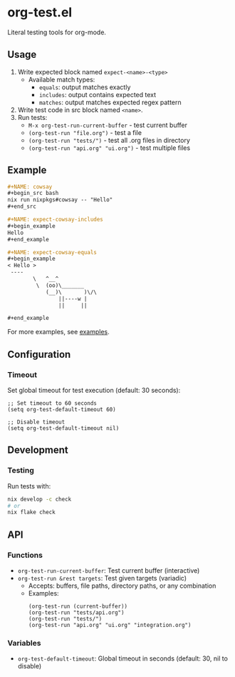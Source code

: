 # org-test.el

Literal testing tools for org-mode.

## Usage

1. Write expected block named `expect-<name>-<type>`
   - Available match types:
     - `equals`: output matches exactly
     - `includes`: output contains expected text
     - `matches`: output matches expected regex pattern
2. Write test code in src block named `<name>`.
3. Run tests:
   - `M-x org-test-run-current-buffer` - test current buffer
   - `(org-test-run "file.org")` - test a file
   - `(org-test-run "tests/")` - test all .org files in directory
   - `(org-test-run "api.org" "ui.org")` - test multiple files

## Example

~~~org
#+NAME: cowsay
#+begin_src bash
nix run nixpkgs#cowsay -- "Hello"
#+end_src

#+NAME: expect-cowsay-includes
#+begin_example
Hello
#+end_example

#+NAME: expect-cowsay-equals
#+begin_example
< Hello >
 ----
        \   ^__^
         \  (oo)\_______
            (__)\       )\/\
                ||----w |
                ||     ||

#+end_example
~~~

For more examples, see [examples](examples/).

## Configuration

### Timeout

Set global timeout for test execution (default: 30 seconds):

```elisp
;; Set timeout to 60 seconds
(setq org-test-default-timeout 60)

;; Disable timeout
(setq org-test-default-timeout nil)
```

## Development

### Testing

Run tests with:
```bash
nix develop -c check
# or
nix flake check
```

## API

### Functions

- `org-test-run-current-buffer`: Test current buffer (interactive)
- `org-test-run &rest targets`: Test given targets (variadic)
  - Accepts: buffers, file paths, directory paths, or any combination
  - Examples:
    ```elisp
    (org-test-run (current-buffer))
    (org-test-run "tests/api.org")
    (org-test-run "tests/")
    (org-test-run "api.org" "ui.org" "integration.org")
    ```

### Variables

- `org-test-default-timeout`: Global timeout in seconds (default: 30, nil to disable)
